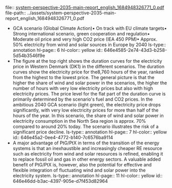 file:: [system-perspective-2035-main-report_english_1684948326771_0.pdf](../assets/system-perspective-2035-main-report_english_1684948326771_0.pdf)
file-path:: ../assets/system-perspective-2035-main-report_english_1684948326771_0.pdf

- GCA scenario (Global Climate Action)• On track with EU climate targets• Strong international scenario, green cooperation and regulation• Moderate oil price and very high CO2 price (IEA 450 PPM)• Approx. 50% electricity from wind and solar sources in Europe by 2040
  ls-type:: annotation
  hl-page:: 6
  hl-color:: yellow
  id:: 646e4585-2e74-43d3-b258-5d54b3546f9e
- The figure at the top right shows the duration curves for the electricity price in Western Denmark (DK1) in the different scenarios. The duration curves show the electricity price for the8,760 hours of the year, ranked from the highest to the lowest price. The general picture is that the higher the share of wind and solar power in the scenarios, the higher the number of hours with very low electricity prices but also with high electricity prices. The price level for the flat part of the duration curve is primarily determined by the scenario's fuel and CO2 prices. In the ambitious 2040 GCA scenario (light green), the electricity price drops significantly, with very low electricity prices for more than half of the hours of the year. In this scenario, the share of wind and solar power in electricity consumption in the North Sea region is approx. 70% compared to around 20% today. The scenario illustrates the risk of a significant price decline.
  ls-type:: annotation
  hl-page:: 7
  hl-color:: yellow
  id:: 646e45a2-0ee4-4772-b140-7c6576ba9114
- A major advantage of PtG/PtX in terms of the transition of the energy systems is that an inexhaustible and increasingly cheaper RE resource such as electricity from wind and solar resources is refined, enabling it to replace fossil oil and gas in other energy sectors. A valuable added benefit of PtG/PtX is, however, also the potential for effective and flexible integration of fluctuating wind and solar power into the electricity system.
  ls-type:: annotation
  hl-page:: 11
  hl-color:: yellow
  id:: 646e46dd-b3ac-4397-905e-d7f453d82964